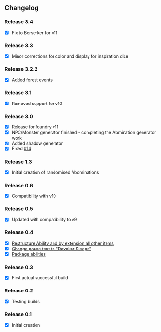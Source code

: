 ## Changelog

### Release 3.4
- [x] Fix to Berserker for v11

### Release 3.3
- [x] Minor corrections for color and display for inspiration dice

### Release 3.2.2
- [x] Added forest events
### Release 3.1
- [x] Removed support for v10
### Release 3.0
- [x] Release for foundry v11
- [x] NPC/Monster generator finished - completing the Abmination generator work
- [x] Added shadow generator
- [x] Fixed [#14](https://github.com/bithir/symbaroum-bithir-mod/issues/14)
### Release 1.3
- [x] Initial creation of randomised Abominations
### Release 0.6
- [x] Compatibility with v10
### Release 0.5
- [x] Updated with compatibility to v9
### Release 0.4
- [x] [Restructure Ability and by extension all other items](https://github.com/bithir/symbaroum-bithir-mod/issues/8)
- [x] [Change pause text to "Davokar Sleeps"](https://github.com/bithir/symbaroum-bithir-mod/issues/7)
- [x] [Package abilities](https://github.com/bithir/symbaroum-bithir-mod/issues/6)
### Release 0.3
- [x] First actual successful build
### Release 0.2
- [x]  Testing builds
### Release 0.1
- [x] Initial creation
